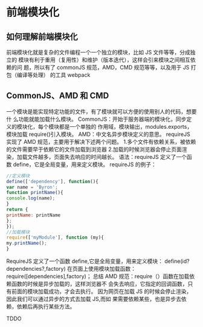 # 前端模块化

## 如何理解前端模块化

前端模块化就是复杂的文件编程一个一个独立的模块，比如 JS 文件等等，分成独立的
模块有利于重用（复用性）和维护（版本迭代），这样会引来模块之间相互依赖的问
题，所以有了 commonJS 规范，AMD，CMD 规范等等，以及用于 JS 打包（编译等处理）
的工具 webpack

## CommonJS、AMD 和 CMD

一个模块是能实现特定功能的文件，有了模块就可以方便的使用别人的代码，想要什
么功能就能加载什么模块。
CommonJS：开始于服务器端的模块化，同步定义的模块化，每个模块都是一个单独的
作用域，模块输出，modules.exports，模块加载 require()引入模块。
AMD：中文名异步模块定义的意思。
requireJS 实现了 AMD 规范，主要用于解决下述两个问题。 1.多个文件有依赖关系，被依赖的文件需要早于依赖它的文件加载到浏览器 2.加载的时候浏览器会停止页面渲染，加载文件越多，页面失去响应的时间越长。
语法：requireJS 定义了一个函数 define，它是全局变量，用来定义模块。
requireJS 的例子：

```js
//定义模块
define(['dependency'], function(){
var name = 'Byron';
function printName(){
console.log(name);
}
return {
printName: printName
};
});
//加载模块
require(['myModule'], function (my){
my.printName();
}
```

RequireJS 定义了一个函数 define,它是全局变量，用来定义模块：
define(id?dependencies?,factory)
在页面上使用模块加载函数：
require([dependencies],factory)；
总结 AMD 规范：require（）函数在加载依赖函数的时候是异步加载的，这样浏览器不
会失去响应，它指定的回调函数，只有前面的模块加载成功，才会去执行。
因为网页在加载 JS 的时候会停止渲染，因此我们可以通过异步的方式去加载 JS,而如
果需要依赖某些，也是异步去依赖，依赖后再执行某些方法。

TDDO
